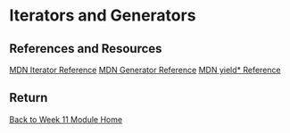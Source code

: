 # Iterators and Generators

<YouTube
    title="Iterable vs Enumerable"
    url="https://www.youtube.com/embed/HZjvoftRvGE"
/>

<YouTube
    title="Intro to Iterators and Generators"
    url="https://www.youtube.com/embed/NoUPIQobeLw"
/>

<YouTube
    title="Custom Iterators and for...of loops"
    url="https://www.youtube.com/embed/OC9D9REnXPw"
/>

## References and Resources

[MDN Iterator Reference](https://developer.mozilla.org/en-US/docs/Web/JavaScript/Reference/Global_Objects/Symbol/iterator)
[MDN Generator Reference](https://developer.mozilla.org/en-US/docs/Web/JavaScript/Reference/Global_Objects/Generator)
[MDN yield\* Reference](https://developer.mozilla.org/en-US/docs/Web/JavaScript/Reference/Operators/yield*)

## Return

[Back to Week 11 Module Home](./README.md)
